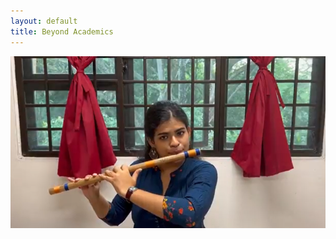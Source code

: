 ```yaml
---
layout: default
title: Beyond Academics
---
```

[![Rendition: <i>Culmination of pieces composed by Satyajit Ray</i>](/videos/ray.png)](https://drive.google.com/file/d/1avKk2v_vQ50_hg5a5NHxJHhhsgD4EDHn/view)
